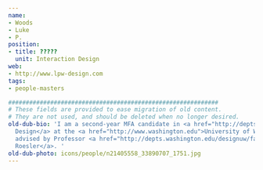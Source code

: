 ```yaml
---
name:
- Woods
- Luke
- P.
position:
- title: ?????
  unit: Interaction Design
web:
- http://www.lpw-design.com
tags:
- people-masters

############################################################
# These fields are provided to ease migration of old content.
# They are not used, and should be deleted when no longer desired.
old-dub-bio: 'I am a second-year MFA candidate in <a href="http://depts.washington.edu/designuw/IxD_overview.htm">Interaction
  Design</a> at the <a href="http://www.washington.edu">University of Washington</a>
  advised by Professor <a href="http://depts.washington.edu/designuw/faculty_roesler.htm">Axel
  Roesler</a>. '
old-dub-photo: icons/people/n21405558_33890707_1751.jpg
---
```

